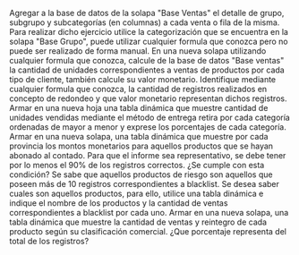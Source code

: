 Agregar a la base de datos de la solapa "Base Ventas" el detalle de grupo, subgrupo y subcategorías (en columnas) a cada venta o fila de la misma. Para realizar dicho ejercicio utilice la categorización que se encuentra en la solapa "Base Grupo", puede utilizar cualquier formula que conozca pero no puede ser realizado de forma manual.
En una nueva solapa utilizando cualquier formula que conozca, calcule de la base de datos "Base ventas" la cantidad de unidades correspondientes a ventas de productos por cada tipo de cliente, también calcule su valor monetario.
Identifique mediante cualquier formula que conozca, la cantidad de registros realizados en concepto de redondeo y que valor monetario representan dichos registros.
Armar en una nueva hoja una tabla dinámica que muestre cantidad de unidades vendidas mediante el método de entrega retira por cada categoría ordenadas de mayor a menor y exprese los porcentajes de cada categoría.
Armar en una nueva solapa, una tabla dinámica que muestre por cada provincia los montos monetarios para aquellos productos que se hayan abonado al contado. Para que el informe sea representativo, se debe tener por lo menos el 90% de los registros correctos. ¿Se cumple con esta condición?
Se sabe que aquellos productos de riesgo son aquellos que poseen más de 10 registros correspondientes a blacklist. Se desea saber cuales son aquellos productos, para ello, utilice una tabla dinámica e indique el nombre de los productos y la cantidad de ventas correspondientes a blacklist por cada uno.
Armar en una nueva solapa, una tabla dinámica que muestre la cantidad de ventas y reintegro de cada producto según su clasificación comercial. ¿Que porcentaje representa del total de los registros?
